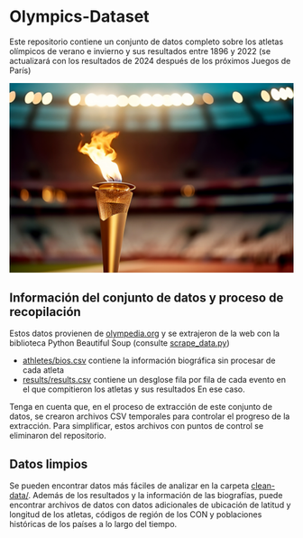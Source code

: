 # Olympics-Dataset

Este repositorio contiene un conjunto de datos completo sobre los atletas olímpicos de verano e invierno y sus resultados entre 1896 y 2022 (se actualizará con los resultados de 2024 después de los próximos Juegos de París)

![Olympic Flame](./assets/olympic_flame.jpeg)

## Información del conjunto de datos y proceso de recopilación

Estos datos provienen de [olympedia.org](https://www.olympedia.org/) y se extrajeron de la web con la biblioteca Python Beautiful Soup (consulte [scrape_data.py](./scrape_data.py))

- [athletes/bios.csv](./athletes/bios.csv) contiene la información biográfica sin procesar de cada atleta<br/>
- [results/results.csv](./results/results.csv) contiene un desglose fila por fila de cada evento en el que compitieron los atletas y sus resultados En ese caso.

Tenga en cuenta que, en el proceso de extracción de este conjunto de datos, se crearon archivos CSV temporales para controlar el progreso de la extracción. Para simplificar, estos archivos con puntos de control se eliminaron del repositorio.

## Datos limpios

Se pueden encontrar datos más fáciles de analizar en la carpeta [clean-data/](./clean-data/). Además de los resultados y la información de las biografías, puede encontrar archivos de datos con datos adicionales de ubicación de latitud y longitud de los atletas, códigos de región de los CON y poblaciones históricas de los países a lo largo del tiempo.